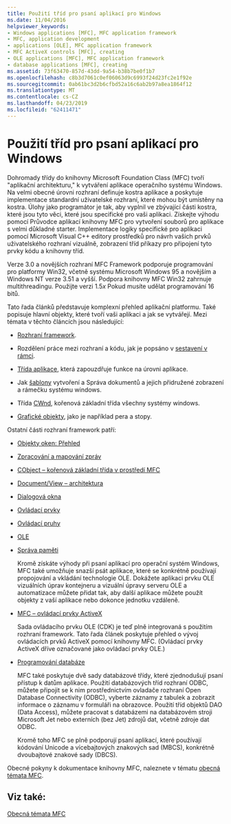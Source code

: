 ```yaml
---
title: Použití tříd pro psaní aplikací pro Windows
ms.date: 11/04/2016
helpviewer_keywords:
- Windows applications [MFC], MFC application framework
- MFC, application development
- applications [OLE], MFC application framework
- MFC ActiveX controls [MFC], creating
- OLE applications [MFC], MFC application framework
- database applications [MFC], creating
ms.assetid: 73f63470-857d-43dd-9a54-b38b7be0f1b7
ms.openlocfilehash: c8b3d7061c0ef06063d9c6993f24d23fc2e1f92e
ms.sourcegitcommit: 0ab61bc3d2b6cfbd52a16c6ab2b97a8ea1864f12
ms.translationtype: MT
ms.contentlocale: cs-CZ
ms.lasthandoff: 04/23/2019
ms.locfileid: "62411471"
---
```

# <a name="using-the-classes-to-write-applications-for-windows"></a>Použití tříd pro psaní aplikací pro Windows

Dohromady třídy do knihovny Microsoft Foundation Class (MFC) tvoří "aplikační architekturu," k vytváření aplikace operačního systému Windows. Na velmi obecné úrovni rozhraní definuje kostra aplikace a poskytuje implementace standardní uživatelské rozhraní, které mohou být umístěny na kostra. Úlohy jako programátor je tak, aby vyplnil ve zbývající části kostra, které jsou tyto věci, které jsou specifické pro vaši aplikaci. Získejte výhodu pomocí Průvodce aplikací knihovny MFC pro vytvoření souborů pro aplikace s velmi důkladné starter. Implementace logiky specifické pro aplikaci pomocí Microsoft Visual C++ editory prostředků pro návrh vašich prvků uživatelského rozhraní vizuálně, zobrazení tříd příkazy pro připojení tyto prvky kódu a knihovny tříd.

Verze 3.0 a novějších rozhraní MFC Framework podporuje programování pro platformy Win32, včetně systému Microsoft Windows 95 a novějším a Windows NT verze 3.51 a vyšší. Podpora knihovny MFC Win32 zahrnuje multithreadingu. Použijte verzi 1.5*x* Pokud musíte udělat programování 16 bitů.

Tato řada článků představuje komplexní přehled aplikační platformu. Také popisuje hlavní objekty, které tvoří vaši aplikaci a jak se vytvářejí. Mezi témata v těchto článcích jsou následující:

- [Rozhraní framework](../mfc/framework-mfc.md).

- Rozdělení práce mezi rozhraní a kódu, jak je popsáno v [sestavení v rámci](../mfc/building-on-the-framework.md).

- [Třída aplikace](../mfc/cwinapp-the-application-class.md), která zapouzdřuje funkce na úrovni aplikace.

- Jak [šablony](../mfc/document-templates-and-the-document-view-creation-process.md) vytvoření a Správa dokumentů a jejich přidružené zobrazení a rámečku systému windows.

- Třída [CWnd](../mfc/window-objects.md), kořenová základní třída všechny systémy windows.

- [Grafické objekty](../mfc/graphic-objects.md), jako je například pera a stopy.

Ostatní části rozhraní framework patří:

- [Objekty oken: Přehled](../mfc/window-objects.md)

- [Zpracování a mapování zpráv](../mfc/message-handling-and-mapping.md)

- [CObject – kořenová základní třída v prostředí MFC](../mfc/using-cobject.md)

- [Document/View – architektura](../mfc/document-view-architecture.md)

- [Dialogová okna](../mfc/dialog-boxes.md)

- [Ovládací prvky](../mfc/controls-mfc.md)

- [Ovládací pruhy](../mfc/control-bars.md)

- [OLE](../mfc/ole-in-mfc.md)

- [Správa paměti](../mfc/memory-management.md)

   Kromě získáte výhody při psaní aplikací pro operační systém Windows, MFC také umožňuje snazší psát aplikace, které se konkrétně používají propojování a vkládání technologie OLE. Dokážete aplikaci prvku OLE vizuálních úprav kontejneru a vizuální úpravy serveru OLE a automatizace můžete přidat tak, aby další aplikace můžete použít objekty z vaší aplikace nebo dokonce jednotku vzdáleně.

- [MFC – ovládací prvky ActiveX](../mfc/mfc-activex-controls.md)

   Sada ovládacího prvku OLE (CDK) je teď plně integrovaná s použitím rozhraní framework. Tato řada článek poskytuje přehled o vývoj ovládacích prvků ActiveX pomocí knihovny MFC. (Ovládací prvky ActiveX dříve označované jako ovládací prvky OLE.)

- [Programování databáze](../data/data-access-programming-mfc-atl.md)

   MFC také poskytuje dvě sady databázové třídy, které zjednodušují psaní přístup k datům aplikace. Použití databázových tříd rozhraní ODBC, můžete připojit se k nim prostřednictvím ovladače rozhraní Open Database Connectivity (ODBC), vyberte záznamy z tabulek a zobrazit informace o záznamu v formuláři na obrazovce. Použití tříd objektů DAO (Data Access), můžete pracovat s databázemi na databázovém stroji Microsoft Jet nebo externích (bez Jet) zdrojů dat, včetně zdroje dat ODBC.

   Kromě toho MFC se plně podporují psaní aplikací, které používají kódování Unicode a vícebajtových znakových sad (MBCS), konkrétně dvoubajtové znakové sady (DBCS).

Obecné pokyny k dokumentace knihovny MFC, naleznete v tématu [obecná témata MFC](../mfc/general-mfc-topics.md).

## <a name="see-also"></a>Viz také:

[Obecná témata MFC](../mfc/general-mfc-topics.md)
